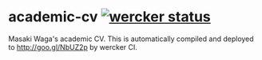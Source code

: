 # academic-cv     [![wercker status](https://app.wercker.com/status/f84be5a55197d820ae4b321edcb476d9/s/master "wercker status")](https://app.wercker.com/project/byKey/f84be5a55197d820ae4b321edcb476d9)

Masaki Waga's academic CV. This is automatically compiled and deployed to http://goo.gl/NbUZ2p by wercker CI.
